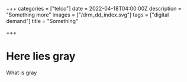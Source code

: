 +++
categories = ["telco"]
date = 2022-04-18T04:00:00Z
description = "Something more"
images = ["/drm_dd_index.svg"]
tags = ["digital demand"]
title = "Something"

+++
# Here lies gray

What is gray